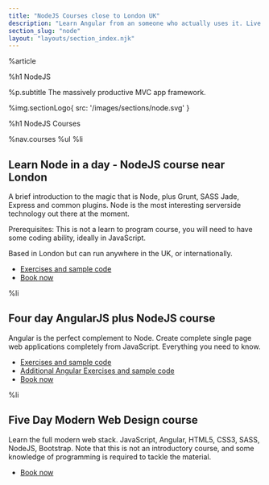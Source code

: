 ```yaml
---
title: "NodeJS Courses close to London UK"
description: "Learn Angular from an someone who actually uses it. Live coding, Q&A,practical workshops, deep theory and lots of real world exercises."
section_slug: "node"
layout: "layouts/section_index.njk"
---
```


%article

%h1 NodeJS

%p.subtitle
The massively productive MVC app framework.

%img.sectionLogo{ src: '/images/sections/node.svg' }

%h1 NodeJS Courses

%nav.courses
%ul
%li

## Learn Node in a day - NodeJS course near London

A brief introduction to the magic that is Node, plus Grunt, SASS Jade, Express and common plugins. Node is the most interesting serverside technology out there at the moment.

Prerequisites: This is not a learn to program course, you will need to have some coding ability, ideally in JavaScript.

Based in London but can run anywhere in the UK, or internationally.

- [Exercises and sample code](/node/course/exercises/)
- [Book now](mailto:hello@nicholasjohnson.com)

%li

## Four day AngularJS plus NodeJS course

Angular is the perfect complement to Node. Create complete single page web applications completely from JavaScript. Everything you need to know.

- [Exercises and sample code](/node/course/exercises/)
- [Additional Angular Exercises and sample code](/angular/course/exercises/)
- [Book now](mailto:hello@nicholasjohnson.com)

%li

## Five Day Modern Web Design course

Learn the full modern web stack. JavaScript, Angular, HTML5, CSS3, SASS, NodeJS, Bootstrap. Note that this is not an introductory course, and some knowledge of programming is required to tackle the material.

- [Book now](mailto:hello@nicholasjohnson.com)
